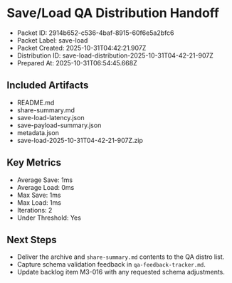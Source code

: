 # Save/Load QA Distribution Handoff

- Packet ID: 2914b652-c536-4baf-8915-60f6e5a2bfc6
- Packet Label: save-load
- Packet Created: 2025-10-31T04:42:21.907Z
- Distribution ID: save-load-distribution-2025-10-31T04-42-21-907Z
- Prepared At: 2025-10-31T06:54:45.668Z

## Included Artifacts
- README.md
- share-summary.md
- save-load-latency.json
- save-payload-summary.json
- metadata.json
- save-load-2025-10-31T04-42-21-907Z.zip

## Key Metrics
- Average Save: 1ms
- Average Load: 0ms
- Max Save: 1ms
- Max Load: 1ms
- Iterations: 2
- Under Threshold: Yes

## Next Steps
- Deliver the archive and `share-summary.md` contents to the QA distro list.
- Capture schema validation feedback in `qa-feedback-tracker.md`.
- Update backlog item M3-016 with any requested schema adjustments.
